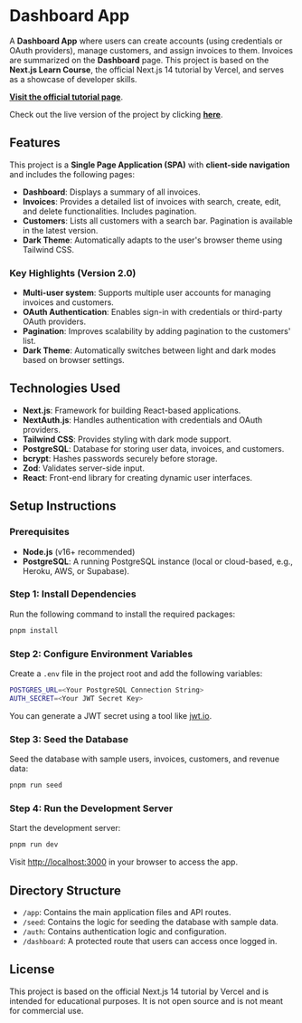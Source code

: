 # Dashboard App

A **Dashboard App** where users can create accounts (using credentials or OAuth providers), manage customers, and assign invoices to them. Invoices are summarized on the **Dashboard** page. This project is based on the **Next.js Learn Course**, the official Next.js 14 tutorial by Vercel, and serves as a showcase of developer skills.

**[Visit the official tutorial page](https://nextjs.org/learn)**.

Check out the live version of the project by clicking **[here](#)**.

## Features

This project is a **Single Page Application (SPA)** with **client-side navigation** and includes the following pages:

- **Dashboard**: Displays a summary of all invoices.
- **Invoices**: Provides a detailed list of invoices with search, create, edit, and delete functionalities. Includes pagination.
- **Customers**: Lists all customers with a search bar. Pagination is available in the latest version.
- **Dark Theme**: Automatically adapts to the user's browser theme using Tailwind CSS.

### Key Highlights (Version 2.0)

- **Multi-user system**: Supports multiple user accounts for managing invoices and customers.
- **OAuth Authentication**: Enables sign-in with credentials or third-party OAuth providers.
- **Pagination**: Improves scalability by adding pagination to the customers' list.
- **Dark Theme**: Automatically switches between light and dark modes based on browser settings.

## Technologies Used

- **Next.js**: Framework for building React-based applications.
- **NextAuth.js**: Handles authentication with credentials and OAuth providers.
- **Tailwind CSS**: Provides styling with dark mode support.
- **PostgreSQL**: Database for storing user data, invoices, and customers.
- **bcrypt**: Hashes passwords securely before storage.
- **Zod**: Validates server-side input.
- **React**: Front-end library for creating dynamic user interfaces.

## Setup Instructions

### Prerequisites

- **Node.js** (v16+ recommended)
- **PostgreSQL**: A running PostgreSQL instance (local or cloud-based, e.g., Heroku, AWS, or Supabase).

### Step 1: Install Dependencies

Run the following command to install the required packages:

```bash
pnpm install
```

### Step 2: Configure Environment Variables

Create a `.env` file in the project root and add the following variables:

```bash
POSTGRES_URL=<Your PostgreSQL Connection String>
AUTH_SECRET=<Your JWT Secret Key>
```

You can generate a JWT secret using a tool like [jwt.io](https://jwt.io).

### Step 3: Seed the Database

Seed the database with sample users, invoices, customers, and revenue data:

```bash
pnpm run seed
```

### Step 4: Run the Development Server

Start the development server:

```bash
pnpm run dev
```

Visit [http://localhost:3000](http://localhost:3000) in your browser to access the app.

## Directory Structure

- `/app`: Contains the main application files and API routes.
- `/seed`: Contains the logic for seeding the database with sample data.
- `/auth`: Contains authentication logic and configuration.
- `/dashboard`: A protected route that users can access once logged in.

## License

This project is based on the official Next.js 14 tutorial by Vercel and is intended for educational purposes. It is not open source and is not meant for commercial use.
